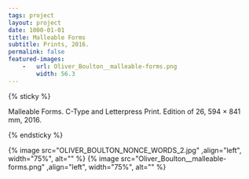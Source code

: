 ```yaml
---
tags: project
layout: project
date: 1000-01-01
title: Malleable Forms
subtitle: Prints, 2016.
permalink: false
featured-images:
    -   url: Oliver_Boulton__malleable-forms.png
        width: 56.3
---
```

{% sticky %}

Malleable Forms. C-Type and Letterpress Print. Edition of 26, 594 × 841 mm, 2016.

{% endsticky %}

{% image src="OLIVER_BOULTON_NONCE_WORDS_2.jpg"    ,align="left", width="75%", alt="" %}
{% image src="Oliver_Boulton__malleable-forms.png" ,align="left", width="75%", alt="" %}
